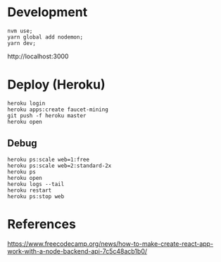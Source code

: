 # Development

```
nvm use;
yarn global add nodemon;
yarn dev;
```

http://localhost:3000

# Deploy (Heroku)

```
heroku login
heroku apps:create faucet-mining
git push -f heroku master
heroku open
```

## Debug

```
heroku ps:scale web=1:free
heroku ps:scale web=2:standard-2x
heroku ps
heroku open
heroku logs --tail
heroku restart
heroku ps:stop web
```

# References

https://www.freecodecamp.org/news/how-to-make-create-react-app-work-with-a-node-backend-api-7c5c48acb1b0/